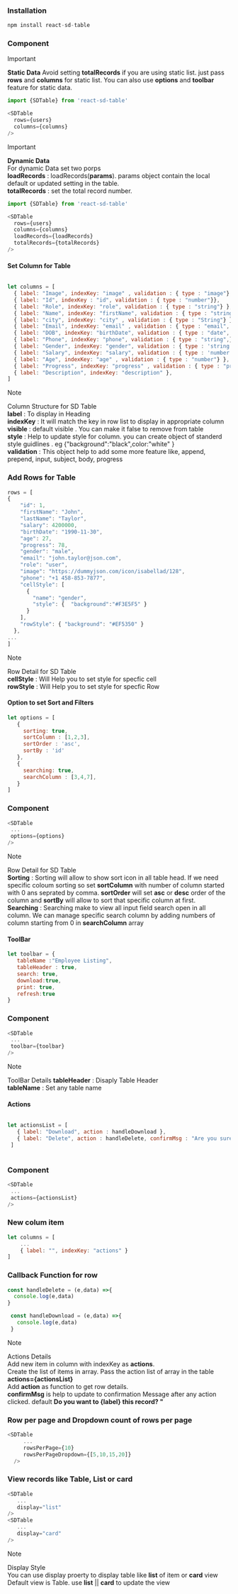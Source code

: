 ### Installation

 ```javascript 
 npm install react-sd-table
```

### Component
> [!IMPORTANT]
> **Static Data**
> Avoid setting **totalRecords** if you are using static list. just pass  **rows** and **columns** for static list. You can also use **options** and **toolbar** feature for static data.
```javascript
import {SDTable} from 'react-sd-table'

<SDTable 
  rows={users} 
  columns={columns}
/>

```
> [!IMPORTANT]
> **Dynamic Data**   
> For dynamic Data set two porps      
> **loadRecords** : loadRecords(**params**). params object contain the local default or updated setting in the table.       
> **totalRecords** : set the total record number.   

```javascript
import {SDTable} from 'react-sd-table'

<SDTable 
  rows={users} 
  columns={columns}
  loadRecords={loadRecords}
  totalRecords={totalRecords}
/>

```

#### Set Column for Table
```javascript

let columns = [
  { label: "Image", indexKey: "image" , validation : { type : "image"}, visible:true,  style : {} },
  { label: "Id", indexKey : "id", validation : { type : "number"}},
  { label: "Role", indexKey: "role", validation : { type : "string"} },
  { label: "Name", indexKey: "firstName", validation : { type : "string"} },
  { label: "city", indexKey: "city" , validation : { type : "String"} },
  { label: "Email", indexKey: "email" , validation : { type : "email",  subject:"Subject", body:"Hello sir/ madam,"} },
  { label: "DOB", indexKey: "birthDate", validation : { type : "date", input : "mm-dd-yy"}, },
  { label: "Phone", indexKey: "phone", validation : { type : "string",}},
  { label: "Gender", indexKey: "gender", validation : { type : 'string'}},
  { label: "Salary", indexKey: "salary", validation : { type : 'number',  append : "", prepand : "$"}},
  { label: "Age", indexKey: "age" , validation : { type : "number"} },
  { label: "Progress", indexKey: "progress" , validation : { type : "progress"}},
  { label: "Description", indexKey: "description" },
]
```

> [!NOTE]
> Column Structure for SD Table   
> **label** : To display in Heading    
> **indexKey** : It will match the key in row list to display in appropriate column   
> **visible** : default visible . You can make it false to remove from table   
> **style** : Help to update style for column. you can create object of standerd style guidlines . eg {"background":"black",color:"white" }   
> **validation** : This object help to add some more feature like, append, prepend, input, subject, body, progress   


### Add Rows for Table
```javascript
rows = [
{
    "id": 1,
    "firstName": "John",
    "lastName": "Taylor",
    "salary": 4200000,
    "birthDate": "1990-11-30",
    "age": 27,
    "progress": 78,
    "gender": "male",
    "email": "john.taylor@json.com",
    "role": "user",
    "image": "https://dummyjson.com/icon/isabellad/128",
    "phone": "+1 458-853-7877",
    "cellStyle": [
      {
        "name": "gender",
        "style": {  "background":"#F3E5F5" }
      }
    ],
    "rowStyle": { "background": "#EF5350" }
  },
...
]
```

> [!NOTE]
> Row Detail for SD Table   
> **cellStyle** : Will Help you to set style for specfic cell    
> **rowStyle** : Will Help you to set style for specfic Row     

#### Option to set Sort and Filters
```javascript
let options = [
   {
     sorting: true,
     sortColumn : [1,2,3],
     sortOrder : 'asc',
     sortBy : 'id'
   },
   {
     searching: true,
     searchColumn : [3,4,7],
   }
]
```

### Component
```javascript
<SDTable 
 ...
 options={options}
/>
```

> [!NOTE]
> Row Detail for SD Table  
> **Sorting** : Sorting will allow to show sort icon in all table head. If we need specific coloum sorting so set **sortColumn** with number of column started with 0 ans seprated by comma. **sortOrder** will set **asc** or **desc** order of the column and **sortBy** will allow to sort that specific column at first.    
> **Searching** : Searching make to view all input field search open in all column. We can manage specific search column by adding numbers of column starting from 0 in **searchColumn** array   
> 
#### ToolBar
```javascript
let toolbar = {
   tableName :"Employee Listing", 
   tableHeader : true, 
   search: true, 
   download:true, 
   print: true, 
   refresh:true 
}
```
### Component
```javascript
<SDTable 
 ...
 toolbar={toolbar}
/>
```
> [!NOTE]
> ToolBar Details
> **tableHeader** : Disaply Table Header   
> **tableName** : Set any table name    

#### Actions
```javascript

let actionsList = [
   { label: "Download", action : handleDownload },
   { label: "Delete", action : handleDelete, confirmMsg : "Are you sure to Download?"},
 ]
 

```
### Component
```javascript
<SDTable 
 ...
 actions={actionsList}
/>
```
### New colum item
```javascript
let columns = [
    ...
    { label: "", indexKey: "actions" }
]
```
### Callback Function for row
```javascript
const handleDelete = (e,data) =>{
  console.log(e,data)
}

 const handleDownload = (e,data) =>{
   console.log(e,data)
 }
```

> [!NOTE]
> Actions Details  
> Add new item in column with indexKey as **actions**.   
> Create the list of items in array. Pass the action list of array in the table **actions={actionsList}**  
> Add **action** as function to get row details.  
> **confirmMsg** is help to update to confirmation Message after any action clicked. default **Do you want to {label} this record? "**

### Row per page and Dropdown count of rows per page
```javascript
<SDTable 
     ...
     rowsPerPage={10}
     rowsPerPageDropdown={[5,10,15,20]}
  />
```

### View records like Table, List or card
```javascript
<SDTable
   ...
   display="list"
/>
<SDTable
   ...
   display="card"
/>
```

> [!NOTE]
> Display Style  
> You can use display proerty to display table like **list** of item or **card** view   
> Default view is Table. use **list** || **card** to update the view   
